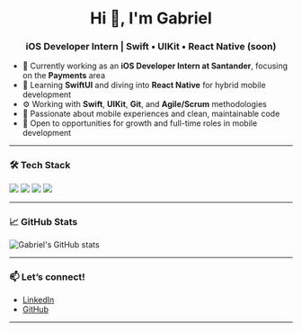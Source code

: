 <h1 align="center">Hi 👋, I'm Gabriel</h1>
<h3 align="center">iOS Developer Intern | Swift • UIKit • React Native (soon)</h3>

- 🔭 Currently working as an **iOS Developer Intern at Santander**, focusing on the **Payments** area  
- 🧠 Learning **SwiftUI** and diving into **React Native** for hybrid mobile development  
- ⚙️ Working with **Swift**, **UIKit**, **Git**, and **Agile/Scrum** methodologies  
- 🎯 Passionate about mobile experiences and clean, maintainable code  
- 👀 Open to opportunities for growth and full-time roles in mobile development

---

### 🛠️ Tech Stack

<p align="left">
  <img src="https://img.shields.io/badge/Swift-E34F26?style=for-the-badge&logo=swift&logoColor=white" />
  <img src="https://img.shields.io/badge/UIKit-000000?style=for-the-badge&logo=apple&logoColor=white" />
  <img src="https://img.shields.io/badge/Git-F05032?style=for-the-badge&logo=git&logoColor=white" />
  <img src="https://img.shields.io/badge/SwiftUI-222222?style=for-the-badge&logo=swift&logoColor=white" />
</p>

---

### 📈 GitHub Stats

<p align="left">
  <img src="https://github-readme-stats.vercel.app/api?username=GbrDev0ps&show_icons=true&theme=react&hide_title=true&count_private=true&hide=prs" alt="Gabriel's GitHub stats" />
</p>

---

### 📫 Let’s connect!

- [LinkedIn](https://www.linkedin.com/in/gabriel-martins-214121235/)
- [GitHub](https://github.com/GbrDev0ps)

---
